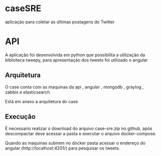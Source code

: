 # caseSRE

aplicação para coletar as últimas postagens do Twitter

# API

A aplicação foi desenvolvida em python que possibilita a utilização da biblioteca tweepy, para apresentação dos tweets foi utilizado o angular

## Arquitetura

O case conta com as maquinas da api , angular , mongodb , graylog , zabbix e elasticsearch

Está em anexo a arquitetura do case

## Execução

É necessario realizar o download do arquivo case-sre.zip no github, após descompactar deve acessar a pasta e executar o arquivo docker-compose.

Quando as maquinas subirem no docker pasta acessar o endereço do angular (http://localhost:4201/) para pesquisar os tweets.
